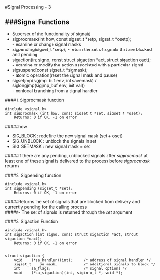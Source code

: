 #Signal Processing - 3

###Signal Functions
---
* Superset of the functionality of signal()
* sigprocmask(int how, const sigset_t *setp, sigset_t *osetp);  
	\- examine or change signal masks
* sigpending(sigset_t *setp);
	\- return the set of signals that are blocked and pending
* sigaction(int signo, const struct sigaction *act, struct sigaction oact);  
	\- examine or modify the action associated with a particular signal
* sigsuspend(const sigset_t *sigmask);  
	\- atomic operation(reset the signal mask and pause)
* sigsetjmp(sigjmp_buf env, int savemask) /  
 siglongjmp(sigjmp_buf env, init val))  
	\- nonlocal branching from a signal handler
	
####1. Sigprocmask function
```
#include <signal.h>
int sigprocmask (int how, const sigset_t *set, sigset_t *oset);
	Returns: 0 if OK, -1 on error
```
#####how
* SIG_BLOCK : redefine the new signal mask (set + oset)
* SIG_UNBLOCK : unblock the signals in set
* SIG_SETMASK : new signal mask = set

#####If there are any pending, unblocked signals after *sigprocmask* at least one of these signal is delivered to the process before *sigprocmask* returns

####2. Sigpending function
```
#include <signal.h>
int sigpending (sigset_t *set);
	Returns: 0 if OK, -1 on error
```
#####Returns the set of signals that are blocked from delivery and currently pending for the calling process  
#####- The set of signals is returned through the *set* argument

####3. Sigaction Function
```
#include <signal.h>
int sigaction (int signo, const struct sigaction *act, strcut sigaction *oact);
	Returns: 0 if OK, -1 on error


struct sigaction {
	void	(*sa_handler)(int);		/* address of signal handler */
	sigset_t	sa_mask;			/* additional signals to block */
	int		sa_flags;				/* signal options */
	void	(*sa_sigaction)(int, siginfo_t *, void *);
```
